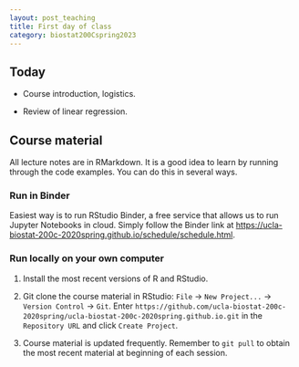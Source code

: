 ```yaml
---
layout: post_teaching
title: First day of class
category: biostat200Cspring2023
---
```


## Today

* Course introduction, logistics.

* Review of linear regression.

## Course material

All lecture notes are in RMarkdown. It is a good idea to learn by running through the code examples. You can do this in several ways. 

### Run in Binder

Easiest way is to run RStudio Binder, a free service that allows us to run Jupyter Notebooks in cloud. Simply follow the Binder link at <https://ucla-biostat-200c-2020spring.github.io/schedule/schedule.html>. 

### Run locally on your own computer

1. Install the most recent versions of R and RStudio. 

2. Git clone the course material in RStudio: `File` -> `New Project...` -> `Version Control` -> `Git`. Enter `https://github.com/ucla-biostat-200c-2020spring/ucla-biostat-200c-2020spring.github.io.git` in the `Repository URL` and click `Create Project`. 

3. Course material is updated frequently. Remember to `git pull` to obtain the most recent material at beginning of each session. 

